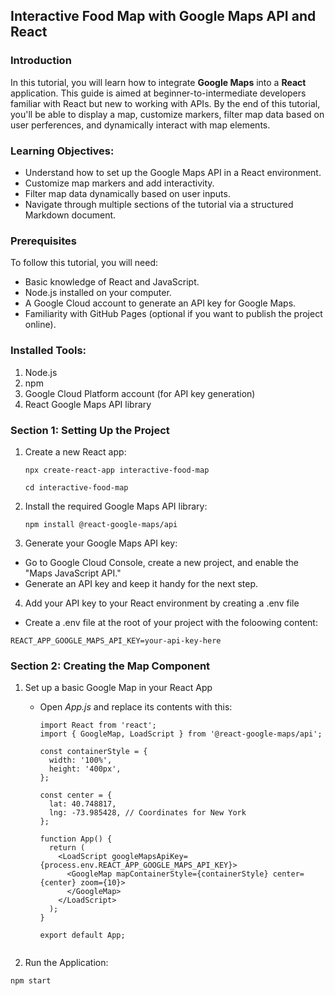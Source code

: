 ## Interactive Food Map with Google Maps API and React

### Introduction

In this tutorial, you will learn how to integrate **Google Maps** into a **React** application. This guide is aimed at beginner-to-intermediate developers familiar with React but new to working with APIs. By the end of this tutorial, you'll be able to display a map, customize markers, filter map data based on user perferences, and dynamically interact with map elements.


### Learning Objectives:

- Understand how to set up the Google Maps API in a React environment.
- Customize map markers and add interactivity.
- Filter map data dynamically based on user inputs.
- Navigate through multiple sections of the tutorial via a structured Markdown document.


### Prerequisites

To follow this tutorial, you will need:

- Basic knowledge of React and JavaScript.
- Node.js installed on your computer.
- A Google Cloud account to generate an API key for Google Maps.
- Familiarity with GitHub Pages (optional if you want to publish the project online).


### Installed Tools:

1. Node.js
2. npm
3. Google Cloud Platform account (for API key generation)
4. React Google Maps API library


### Section 1: Setting Up the Project

1. Create a new React app:
   
   ```
   npx create-react-app interactive-food-map

   cd interactive-food-map

   ```

2. Install the required Google Maps API library:

   ```
   npm install @react-google-maps/api

   ```
   
3. Generate your Google Maps API key:

- Go to Google Cloud Console, create a new project, and enable the "Maps JavaScript API."
- Generate an API key and keep it handy for the next step.

4. Add your API key to your React environment by creating a .env file

- Create a .env file at the root of your project with the foloowing content:
  
```
REACT_APP_GOOGLE_MAPS_API_KEY=your-api-key-here

```

### Section 2: Creating the Map Component

1. Set up a basic Google Map in your React App

   - Open *App.js* and replace its contents with this:

     ```
     import React from 'react';
     import { GoogleMap, LoadScript } from '@react-google-maps/api';

     const containerStyle = {
       width: '100%',
       height: '400px',
     };

     const center = {
       lat: 40.748817,
       lng: -73.985428, // Coordinates for New York
     };

     function App() {
       return (
         <LoadScript googleMapsApiKey={process.env.REACT_APP_GOOGLE_MAPS_API_KEY}>
           <GoogleMap mapContainerStyle={containerStyle} center={center} zoom={10}>
           </GoogleMap>
         </LoadScript>
       );
     }

     export default App;
     
   
 2. Run the Application:

   ```
   npm start

   ```

    
    




